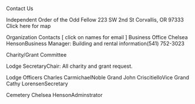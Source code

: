 Contact Us

Independent Order of the Odd Fellow
223  SW 2nd  St
Corvallis, OR 97333
Click here for map

Organization Contacts [ click on names for email ]
Business Office
Chelsea HensonBusiness Manager: Building and rental information(541) 752-3023

Charity/Grant Committee

Lodge SecretaryChair: All charity and grant request.

Lodge Officers
Charles CarmichaelNoble Grand
John CriscitielloVice Grand
Cathy LorensenSecretary

Cemetery
Chelsea HensonAdminstrator
